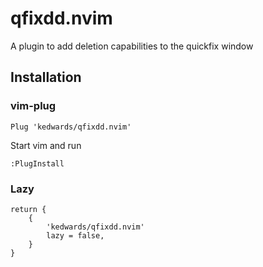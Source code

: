 # qfixdd.nvim

A plugin to add deletion capabilities to the quickfix window

## Installation

### vim-plug

```vim
Plug 'kedwards/qfixdd.nvim'
```

Start vim and run

```vim
:PlugInstall
```

### Lazy

```
return {
    {
        'kedwards/qfixdd.nvim'
        lazy = false,
    }
}
```
